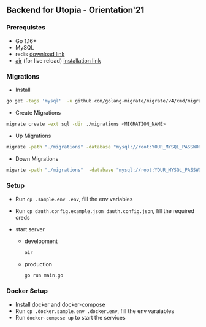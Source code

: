 ## Backend for Utopia - Orientation'21

### Prerequistes

- Go 1.16+
- MySQL
- redis [download link](https://redis.io/download)
- [air](https://github.com/cosmtrek/air) (for live reload) [installation link](https://github.com/cosmtrek/air#prefer-installsh)

### Migrations

- Install

```bash
go get -tags 'mysql'  -u github.com/golang-migrate/migrate/v4/cmd/migrate/
```

- Create Migrations

```bash
migrate create -ext sql -dir ./migrations <MIGRATION_NAME>
```

- Up Migrations

```bash
migrate -path "./migrations" -database "mysql://root:YOUR_MYSQL_PASSWORD@/DB_NAME" up
```

- Down Migrations

```bash
migarte -path "./migrations"  -database "mysql://root:YOUR_MYSQL_PASSWORD@/DB_NAME" down
```

### Setup

- Run `cp .sample.env .env`, fill the env variables
- Run `cp dauth.config.example.json dauth.config.json`, fill the required creds
- start server

  - development

    ```bash
    air
    ```

  - production
    ```bash
    go run main.go
    ```

### Docker Setup
 - Install docker and docker-compose
 - Run `cp .docker.sample.env .docker.env`, fill the env varaiables
 - Run `docker-compose up` to start the services
